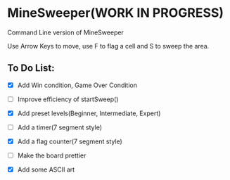 # MineSweeper(WORK IN PROGRESS)

Command Line version of MineSweeper

Use Arrow Keys to move, use F to flag a cell and S to sweep the area.

## To Do List:

- [x]  Add Win condition, Game Over Condition

- [ ] Improve efficiency of startSweep()

- [x] Add preset levels(Beginner, Intermediate, Expert)

- [ ] Add a timer(7 segment style)

- [x] Add a flag counter(7 segment style)

- [ ] Make the board prettier

- [x] Add some ASCII art
